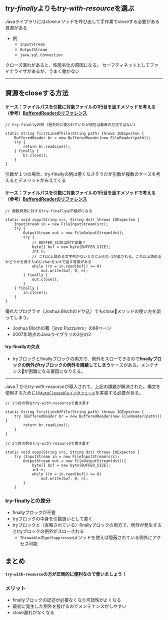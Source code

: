 ## *try-finally*よりも*try-with-resource*を選ぶ

Javaライブラリにはcloseメソッドを呼び出して手作業でcloseする必要がある資源がある
- 例
    - `InputStream`
    - `OutputStream`
    - `java.sql.Connection`

クローズ漏れがあると、性能劣化の原因になる。
セーフティネットとしてファイナライザがあるが、うまく働かない

---
## 資源をcloseする方法
#### ケース：ファイルパスを引数に対象ファイルの1行目を返すメソッドを考える（参考）[BufferedReaderのリファレンス](https://docs.oracle.com/javase/jp/8/docs/api/java/io/BufferedReader.html)

```
// try-finallyの例 (歴史的に使われていたが現在は最善の方法ではない)

static String firstLineOfFile(String path) throws IOExpecton {
    BufferedReader br = new BufferedReader(new FileReader(path));
    try {
        return br.readLine();
    } finally {
        br.close();
    }
}

```
引数が１つの場合、try-finallyの例は悪くなさそうだが引数が複数のケースを考えるとデメリットがみえてくる

#### ケース：ファイルパスを引数に対象ファイルの1行目を返すメソッドで考える（参考）[BufferedReaderのリファレンス](https://docs.oracle.com/javase/jp/8/docs/api/java/io/BufferedReader.html)

```
// 複数資源に対するtry-finallyは不格好になる

static void copy(String src, String dst) throws IOExpecton {
    InputStream in = new FileInputStream(src);
    try {
        OutputStream out = new FileOutputStream(dst);
        try {
            // BUFFER_SIZEは別で定義？
            byte[] buf = new byte[BUFFER_SIZE];
            int n;
            // これ以上読める文字列がないときにintの-1が返される。これ以上読めるかどうかを表すためにcharをintで返す背景がある
            while ((n = in.read(buf)) >= 0)
                out.write(buf, 0, n);
        } finally {
            out.close();
        }
    } finally {
        in.close();
    }
}

```

優れたプログラマ（Joshua Blochのドヤ込）でもcloseメソッドの使い方を誤ってしまう。
- Joshua Blochの著『*java Puzzulers*』の88ページ
- 2007年時点のJavaライブラリの3分の2

#### try-finallyの欠点
- tryブロックとfinallyブロックの両方で、例外をスローできるので**finallyブロックの例外がtryブロックの例外を隠蔽してしまう**ケースがある。メンテナンスが困難になる要因になりえる。
---

Java７から*try-with-resource*が導入されて、上記の課題が解決された。構文を使用するためには[`AutoCloseableインタフェース`](https://docs.oracle.com/javase/jp/8/docs/api/java/lang/AutoCloseable.html)を実装する必要がある。

```
// 1つ目の例をtry-with-resourceで書き直す

static String firstLineOfFile(String path) throws IOExpecton { 
    try (BufferedReader br = new BufferedReader(new FileReader(path))) {
        return br.readLine();
    } 
}

```

```
// 2つ目の例をtry-with-resourceで書き直す

static void copy(String src, String dst) throws IOExpecton { 
    try (InputStream in = new FileInputStream(src);
        OutputStream out = new FileOutputStream(dst)){
            byte[] buf = new byte[BUFFER_SIZE];
            int n;
            while ((n = in.read(buf)) >= 0)
                out.write(buf, 0, n);
        }
    }

```
### try-finallyとの差分
- finallyブロックが不要
- tryブロックの中身を引数扱いとして書く
- tryブロックと（省略されている）finallyブロックの両方で、例外が発生するとtryブロックの例外がスローされる
    - `Throwable`の`getSuppressed`メソッドを使えば隠蔽されている例外にアクセス可能


## まとめ
**`try-with-resource`の方が圧倒的に便利なので使いましょう！**
### メリット
- finallyブロックの記述が必要なくなり可読性がよくなる
- 最初に発生した例外を投げるのでメンテナンスがしやすい
- close漏れがなくなる



